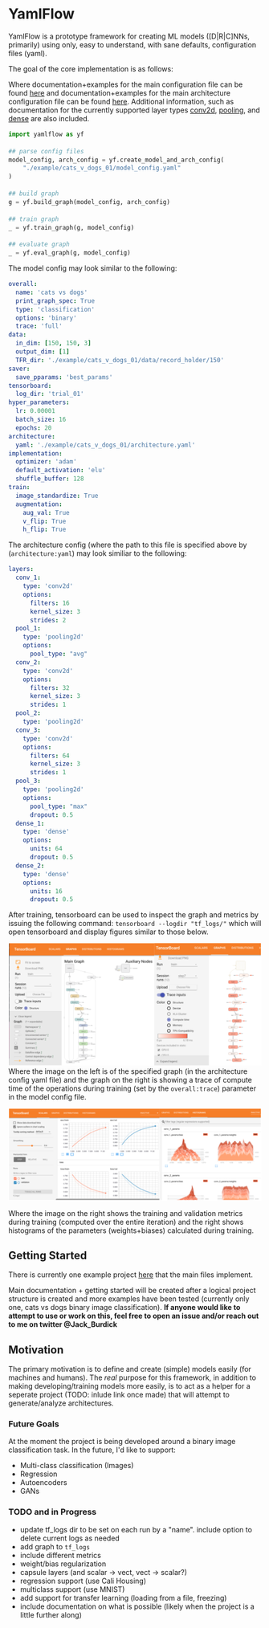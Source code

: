 # YamlFlow

[//]: # (Image References)
[tensorboard_graph]: ./misc/tensorboard_graph.png
[tensorboard_scalar]: ./misc/tensorboard_scalar.png

YamlFlow is a prototype framework for creating ML models ([D|R|C]NNs, primarily) using only, easy to understand, with sane defaults, configuration files (yaml).

The goal of the core implementation is as follows:

Where documentation+examples for the main configuration file can be found [here](./documentation_helper/configuration_files/model_config.md) and documentation+examples for the main architecture configuration file can be found [here](./documentation_helper/configuration_files/architecture.md). Additional information, such as documentation for the currently supported layer types [conv2d](./documentation_helper/configuration_files/layers/conv2d.md), [pooling](./documentation_helper/configuration_files/layers/pooling2d.md), and [dense](./documentation_helper/configuration_files/layers/dense.md) are also included.

```python
import yamlflow as yf

## parse config files
model_config, arch_config = yf.create_model_and_arch_config(
    "./example/cats_v_dogs_01/model_config.yaml"
)

## build graph
g = yf.build_graph(model_config, arch_config)

## train graph
_ = yf.train_graph(g, model_config)

## evaluate graph
_ = yf.eval_graph(g, model_config)
```
The model config may look similar to the following:
```yaml
overall:
  name: 'cats vs dogs'
  print_graph_spec: True
  type: 'classification'
  options: 'binary'
  trace: 'full'
data:
  in_dim: [150, 150, 3]
  output_dim: [1]
  TFR_dir: './example/cats_v_dogs_01/data/record_holder/150'
saver:
  save_pparams: 'best_params'
tensorboard:
  log_dir: 'trial_01'
hyper_parameters:
  lr: 0.00001
  batch_size: 16
  epochs: 20
architecture:
  yaml: './example/cats_v_dogs_01/architecture.yaml'
implementation:
  optimizer: 'adam'
  default_activation: 'elu'
  shuffle_buffer: 128
train:
  image_standardize: True
  augmentation:
    aug_val: True
    v_flip: True
    h_flip: True
```

The architecture config (where the path to this file is specified above by (`architecture:yaml`) may look similiar to the following:

```yaml
layers:
  conv_1:
    type: 'conv2d'
    options:
      filters: 16
      kernel_size: 3
      strides: 2
  pool_1:
    type: 'pooling2d'
    options:
      pool_type: "avg"
  conv_2:
    type: 'conv2d'
    options:
      filters: 32
      kernel_size: 3
      strides: 1
  pool_2:
    type: 'pooling2d'
  conv_3:
    type: 'conv2d'
    options:
      filters: 64
      kernel_size: 3
      strides: 1
  pool_3:
    type: 'pooling2d'
    options:
      pool_type: "max"
      dropout: 0.5
  dense_1:
    type: 'dense'
    options:
      units: 64
      dropout: 0.5
  dense_2:
    type: 'dense'
    options:
      units: 16
      dropout: 0.5
```

After training, tensorboard can be used to inspect the graph and metrics by issuing the following command: `tensorboard --logdir "tf_logs/"` which will open tensorboard and display figures similar to those below.

![Example of TensorFlow graph in tensorboard -- showing the graph and compute time trace][tensorboard_graph]
Where the image on the left is of the specified graph (in the architecture config yaml file) and the graph on the right is showing a trace of compute time of the operations during training (set by the `overall:trace`) parameter in the model config file.

![Example of TensorFlow metrics in tensorboard -- showing scalars and histogram][tensorboard_scalar]

Where the image on the right shows the training and validation metrics during training (computed over the entire iteration) and the right shows histograms of the parameters (weights+biases) calculated during training.

## Getting Started

There is currently one example project [here](./example/cats_v_dogs_01/README.md) that the main files implement.

Main documentation + getting started will be created after a logical project structure is created and more examples have been tested (currently only one, cats vs dogs binary image classification). **If anyone would like to attempt to use or work on this, feel free to open an issue and/or reach out to me on twitter @Jack_Burdick**

## Motivation

The primary motivation is to define and create (simple) models easily (for machines and humans). The *real* purpose for this framework, in addition to making developing/training models more easily, is to act as a helper for a seperate project (TODO: inlude link once made) that will attempt to generate/analyze architectures.

### Future Goals

At the moment the project is being developed around a binary image classification task. In the future, I'd like to support:

- Multi-class classification (Images)
- Regression
- Autoencoders
- GANs

### TODO and in Progress

- update tf_logs dir to be set on each run by a "name". include option to delete current logs as needed
- add graph to `tf_logs`
- include different metrics
- weight/bias regularization
- capsule layers (and scalar -> vect, vect -> scalar?)
- regression support (use Cali Housing)
- multiclass support (use MNIST)
- add support for transfer learning (loading from a file, freezing)
- include documentation on what is possible (likely when the project is a little further along)